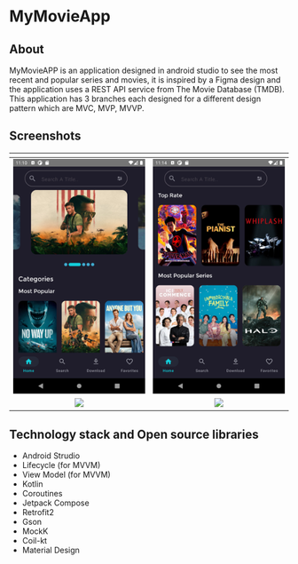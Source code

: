 # MyMovieApp
## About
MyMovieAPP is an application designed in android studio to see the most recent and popular series and movies, it is inspired by a Figma design and the application uses a REST API service from The Movie Database (TMDB).
This application has 3 branches each designed for a different design pattern which are MVC, MVP, MVVP.

##  Screenshots 
| <!-- -->      | <!-- -->        |
|:-------------:|:---------------:|
|![](https://github.com/FelipeNSG/MyMovieApp/blob/mvp/app/src/main/java/Screenshots/ScreenshotMyMovieApp.png)|![](https://github.com/FelipeNSG/MyMovieApp/blob/mvp/app/src/main/java/Screenshots/ScreenshotMymovieApp_2.png)|
|![](https://github.com/FelipeNSG/MyMovieApp/blob/mvp/app/src/main/java/Screenshots/ScreenshotMyMovieApp_3.png)|![](https://github.com/FelipeNSG/MyMovieApp/blob/mvp/app/src/main/java/Screenshots/Screenshot_MyMovieApp_4.png)|

## Technology stack and Open source libraries 
- Android Strudio
- Lifecycle (for MVVM)
- View Model (for MVVM)
- Kotlin
- Coroutines
- Jetpack Compose
- Retrofit2
- Gson
- MockK
- Coil-kt
- Material Design
  
  


